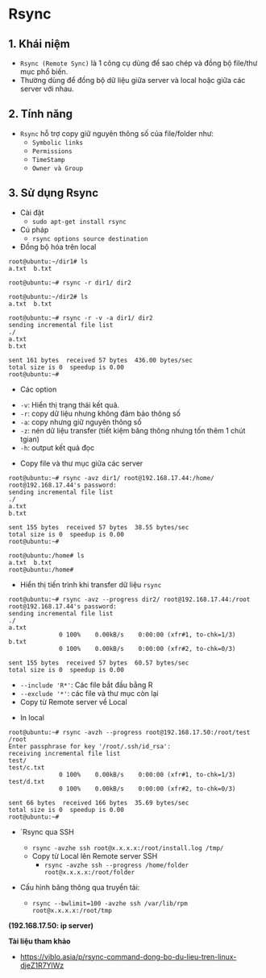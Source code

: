 # Rsync
## 1. Khái niệm
- `Rsync (Remote Sync)` là 1 công cụ dùng để sao chép và đồng bộ file/thư mục phổ biến.
- Thường dùng để đồng bộ dữ liệu giữa server và local hoặc giữa các server với nhau.

## 2. Tính năng
- `Rsync` hỗ trợ copy giữ nguyên thông số của file/folder như:
   + `Symbolic links`
   + `Permissions`
   + `TimeStamp`
   + `Owner và Group`

## 3. Sử dụng Rsync
- Cài đặt
  + `sudo apt-get install rsync`
- Cú pháp 
  + `rsync options source destination`
- Đồng bộ hóa trên local 

```
root@ubuntu:~/dir1# ls
a.txt  b.txt

root@ubuntu:~# rsync -r dir1/ dir2

root@ubuntu:~/dir2# ls
a.txt  b.txt
```

```
root@ubuntu:~# rsync -r -v -a dir1/ dir2
sending incremental file list
./
a.txt
b.txt

sent 161 bytes  received 57 bytes  436.00 bytes/sec
total size is 0  speedup is 0.00
root@ubuntu:~# 
```
- Các option
 + `-v`: Hiển thị trạng thái kết quả.
 + `-r`: copy dữ liệu nhưng không đảm bảo thông số
 + `-a`: copy nhưng giữ nguyên thông số
 + `-z`: nén dữ liệu transfer (tiết kiệm băng thông nhưng tốn thêm 1 chút tgian)
 + `-h`: output kết quả đọc
 
- Copy file và thư mục giữa các server
 
```
root@ubuntu:~# rsync -avz dir1/ root@192.168.17.44:/home/
root@192.168.17.44's password: 
sending incremental file list
./
a.txt
b.txt

sent 155 bytes  received 57 bytes  38.55 bytes/sec
total size is 0  speedup is 0.00
root@ubuntu:~# 
```

```
root@ubuntu:/home# ls
a.txt  b.txt
root@ubuntu:/home# 

```
- Hiển thị tiến trình khi transfer dữ liệu `rsync`

```
root@ubuntu:~# rsync -avz --progress dir2/ root@192.168.17.44:/root
root@192.168.17.44's password: 
sending incremental file list
./
a.txt
              0 100%    0.00kB/s    0:00:00 (xfr#1, to-chk=1/3)
b.txt
              0 100%    0.00kB/s    0:00:00 (xfr#2, to-chk=0/3)

sent 155 bytes  received 57 bytes  60.57 bytes/sec
total size is 0  speedup is 0.00
```

- `--include 'R*'`: Các file bắt đầu bằng R
- `--exclude '*'`: các file và thư mục còn lại 
- Copy từ Remote server về Local
 + In local
  
```
root@ubuntu:~# rsync -avzh --progress root@192.168.17.50:/root/test /root
Enter passphrase for key '/root/.ssh/id_rsa': 
receiving incremental file list
test/
test/c.txt
              0 100%    0.00kB/s    0:00:00 (xfr#1, to-chk=1/3)
test/d.txt
              0 100%    0.00kB/s    0:00:00 (xfr#2, to-chk=0/3)

sent 66 bytes  received 166 bytes  35.69 bytes/sec
total size is 0  speedup is 0.00
root@ubuntu:~# 
```

- `Rsync qua SSH
  + `rsync -avzhe ssh root@x.x.x.x:/root/install.log /tmp/`
  + Copy từ Local lên Remote server SSH
     - `rsync -avzhe ssh --progress /home/folder root@x.x.x.x:/root/folder`

- Cấu hình băng thông qua truyền tải:
  + `rsync --bwlimit=100 -avzhe ssh /var/lib/rpm root@x.x.x.x:/root/tmp`


__(192.168.17.50: ip server)__

**Tài liệu tham khảo**
- https://viblo.asia/p/rsync-command-dong-bo-du-lieu-tren-linux-djeZ1R7YlWz
